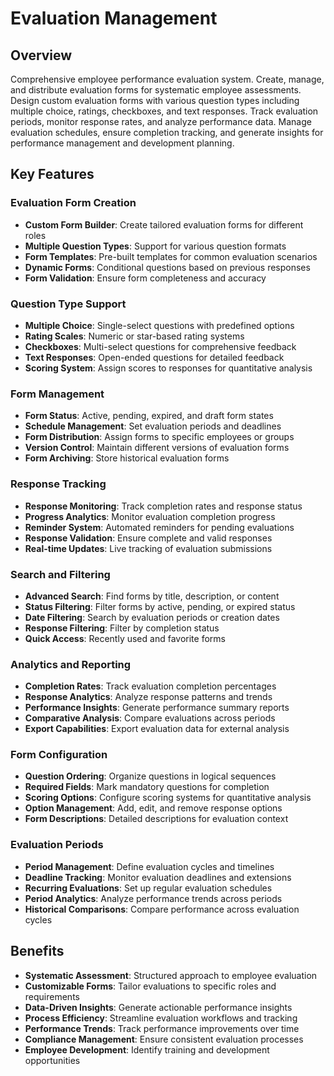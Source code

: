# Evaluation Management

## Overview
Comprehensive employee performance evaluation system. Create, manage, and distribute evaluation forms for systematic employee assessments. Design custom evaluation forms with various question types including multiple choice, ratings, checkboxes, and text responses. Track evaluation periods, monitor response rates, and analyze performance data. Manage evaluation schedules, ensure completion tracking, and generate insights for performance management and development planning.

## Key Features

### Evaluation Form Creation
- **Custom Form Builder**: Create tailored evaluation forms for different roles
- **Multiple Question Types**: Support for various question formats
- **Form Templates**: Pre-built templates for common evaluation scenarios
- **Dynamic Forms**: Conditional questions based on previous responses
- **Form Validation**: Ensure form completeness and accuracy

### Question Type Support
- **Multiple Choice**: Single-select questions with predefined options
- **Rating Scales**: Numeric or star-based rating systems
- **Checkboxes**: Multi-select questions for comprehensive feedback
- **Text Responses**: Open-ended questions for detailed feedback
- **Scoring System**: Assign scores to responses for quantitative analysis

### Form Management
- **Form Status**: Active, pending, expired, and draft form states
- **Schedule Management**: Set evaluation periods and deadlines
- **Form Distribution**: Assign forms to specific employees or groups
- **Version Control**: Maintain different versions of evaluation forms
- **Form Archiving**: Store historical evaluation forms

### Response Tracking
- **Response Monitoring**: Track completion rates and response status
- **Progress Analytics**: Monitor evaluation completion progress
- **Reminder System**: Automated reminders for pending evaluations
- **Response Validation**: Ensure complete and valid responses
- **Real-time Updates**: Live tracking of evaluation submissions

### Search and Filtering
- **Advanced Search**: Find forms by title, description, or content
- **Status Filtering**: Filter forms by active, pending, or expired status
- **Date Filtering**: Search by evaluation periods or creation dates
- **Response Filtering**: Filter by completion status
- **Quick Access**: Recently used and favorite forms

### Analytics and Reporting
- **Completion Rates**: Track evaluation completion percentages
- **Response Analytics**: Analyze response patterns and trends
- **Performance Insights**: Generate performance summary reports
- **Comparative Analysis**: Compare evaluations across periods
- **Export Capabilities**: Export evaluation data for external analysis

### Form Configuration
- **Question Ordering**: Organize questions in logical sequences
- **Required Fields**: Mark mandatory questions for completion
- **Scoring Options**: Configure scoring systems for quantitative analysis
- **Option Management**: Add, edit, and remove response options
- **Form Descriptions**: Detailed descriptions for evaluation context

### Evaluation Periods
- **Period Management**: Define evaluation cycles and timelines
- **Deadline Tracking**: Monitor evaluation deadlines and extensions
- **Recurring Evaluations**: Set up regular evaluation schedules
- **Period Analytics**: Analyze performance trends across periods
- **Historical Comparisons**: Compare performance across evaluation cycles

## Benefits
- **Systematic Assessment**: Structured approach to employee evaluation
- **Customizable Forms**: Tailor evaluations to specific roles and requirements
- **Data-Driven Insights**: Generate actionable performance insights
- **Process Efficiency**: Streamline evaluation workflows and tracking
- **Performance Trends**: Track performance improvements over time
- **Compliance Management**: Ensure consistent evaluation processes
- **Employee Development**: Identify training and development opportunities